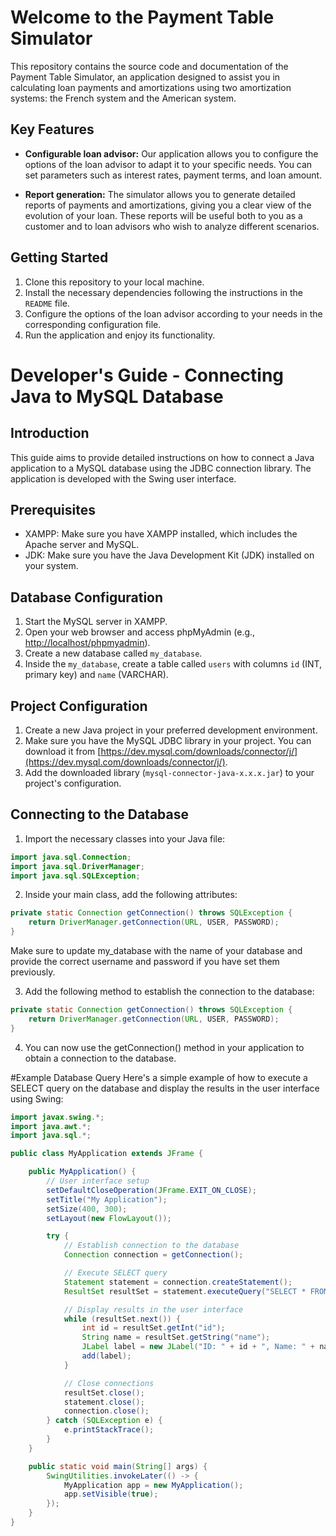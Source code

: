 # Welcome to the Payment Table Simulator

This repository contains the source code and documentation of the Payment Table Simulator, an application designed to assist you in calculating loan payments and amortizations using two amortization systems: the French system and the American system.

## Key Features

- **Configurable loan advisor:** Our application allows you to configure the options of the loan advisor to adapt it to your specific needs. You can set parameters such as interest rates, payment terms, and loan amount.

- **Report generation:** The simulator allows you to generate detailed reports of payments and amortizations, giving you a clear view of the evolution of your loan. These reports will be useful both to you as a customer and to loan advisors who wish to analyze different scenarios.

## Getting Started

1. Clone this repository to your local machine.
2. Install the necessary dependencies following the instructions in the `README` file.
3. Configure the options of the loan advisor according to your needs in the corresponding configuration file.
4. Run the application and enjoy its functionality.

# Developer's Guide - Connecting Java to MySQL Database

## Introduction

This guide aims to provide detailed instructions on how to connect a Java application to a MySQL database using the JDBC connection library. The application is developed with the Swing user interface.

## Prerequisites

- XAMPP: Make sure you have XAMPP installed, which includes the Apache server and MySQL.
- JDK: Make sure you have the Java Development Kit (JDK) installed on your system.

## Database Configuration

1. Start the MySQL server in XAMPP.
2. Open your web browser and access phpMyAdmin (e.g., [http://localhost/phpmyadmin](http://localhost/phpmyadmin)).
3. Create a new database called `my_database`.
4. Inside the `my_database`, create a table called `users` with columns `id` (INT, primary key) and `name` (VARCHAR).

## Project Configuration

1. Create a new Java project in your preferred development environment.
2. Make sure you have the MySQL JDBC library in your project. You can download it from [https://dev.mysql.com/downloads/connector/j/](https://dev.mysql.com/downloads/connector/j/).
3. Add the downloaded library (`mysql-connector-java-x.x.x.jar`) to your project's configuration.

## Connecting to the Database

1. Import the necessary classes into your Java file:

```java
import java.sql.Connection;
import java.sql.DriverManager;
import java.sql.SQLException;
```
2. Inside your main class, add the following attributes:
```java
private static Connection getConnection() throws SQLException {
    return DriverManager.getConnection(URL, USER, PASSWORD);
}

```
Make sure to update my_database with the name of your database and provide the correct username and password if you have set them previously.

3. Add the following method to establish the connection to the database:
```java
private static Connection getConnection() throws SQLException {
    return DriverManager.getConnection(URL, USER, PASSWORD);
}

```
4. You can now use the getConnection() method in your application to obtain a connection to the database.

#Example Database Query
Here's a simple example of how to execute a SELECT query on the database and display the results in the user interface using Swing:
```java
import javax.swing.*;
import java.awt.*;
import java.sql.*;

public class MyApplication extends JFrame {

    public MyApplication() {
        // User interface setup
        setDefaultCloseOperation(JFrame.EXIT_ON_CLOSE);
        setTitle("My Application");
        setSize(400, 300);
        setLayout(new FlowLayout());

        try {
            // Establish connection to the database
            Connection connection = getConnection();

            // Execute SELECT query
            Statement statement = connection.createStatement();
            ResultSet resultSet = statement.executeQuery("SELECT * FROM users");

            // Display results in the user interface
            while (resultSet.next()) {
                int id = resultSet.getInt("id");
                String name = resultSet.getString("name");
                JLabel label = new JLabel("ID: " + id + ", Name: " + name);
                add(label);
            }

            // Close connections
            resultSet.close();
            statement.close();
            connection.close();
        } catch (SQLException e) {
            e.printStackTrace();
        }
    }

    public static void main(String[] args) {
        SwingUtilities.invokeLater(() -> {
            MyApplication app = new MyApplication();
            app.setVisible(true);
        });
    }
}

```




